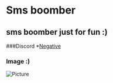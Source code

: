 # Sms boomber
## sms boomber just for fun :)


###Discord
*[Negative](https://discord.gg/9X3DXTtB)

### Image :)
![Picture](https://cdn.discordapp.com/attachments/916901554261491772/951801695770406963/unknown.png)
